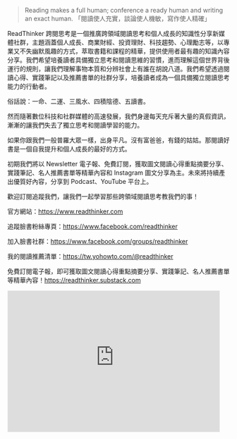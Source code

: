 
 > Reading makes a full human; conference a ready human and writing an exact human. 
 >「閱讀使人充實，談論使人機敏，寫作使人精確」


ReadThinker 跨閱思考是一個推廣跨領域閱讀思考和個人成長的知識性分享新媒體社群，主題涵蓋個人成長、商業財經、投資理財、科技趨勢、心理勵志等，以專業又不失幽默風趣的方式，萃取書籍和課程的精華，提供使用者最有趣的知識內容分享。我們希望培養讀者具備獨立思考和閱讀思維的習慣，進而理解這個世界背後運行的規則，讓我們理解事物本質和分辨社會上有誰在胡說八道。我們希望透過閱讀心得、實踐筆記以及推薦書單的社群分享，培養讀者成為一個具備獨立閱讀思考能力的行動者。

俗話說：一命、二運、三風水、四積陰德、五讀書。

然而隨著數位科技和社群媒體的高速發展，我們身邊每天充斥著大量的真假資訊，漸漸的讓我們失去了獨立思考和閱讀學習的能力。

如果你跟我們一般普羅大眾一樣，出身平凡。沒有富爸爸，有錢的姑姑。那閱讀好書是一個自我提升和個人成長的最好的方式。

初期我們將以 Newsletter 電子報、免費訂閱，獲取圖文閱讀心得重點摘要分享、實踐筆記、名人推薦書單等精華內容和 Instagram 圖文分享為主。未來將持續產出優質好內容，分享到 Podcast、YouTube 平台上。

歡迎訂閱追蹤我們，讓我們一起學習那些跨領域閱讀思考教我們的事！

官方網站：https://www.readthinker.com

追蹤臉書粉絲專頁：https://www.facebook.com/readthinker

加入臉書社群：https://www.facebook.com/groups/readthinker

我的閱讀推薦清單：https://tw.yohowto.com/@readthinker

免費訂閱電子報，即可獲取圖文閱讀心得重點摘要分享、實踐筆記、名人推薦書單等精華內容！https://readthinker.substack.com

<iframe src="https://readthinker.substack.com/embed" width="480" height="320" style="border:1px solid #EEE; background:white;" frameborder="0" scrolling="no"></iframe>